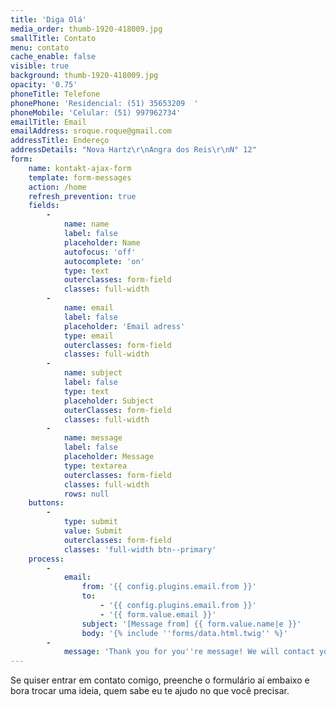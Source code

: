 ```yaml
---
title: 'Diga Olá'
media_order: thumb-1920-418009.jpg
smallTitle: Contato
menu: contato
cache_enable: false
visible: true
background: thumb-1920-418009.jpg
opacity: '0.75'
phoneTitle: Telefone
phonePhone: 'Residencial: (51) 35653209  '
phoneMobile: 'Celular: (51) 997962734'
emailTitle: Email
emailAddress: sroque.roque@gmail.com
addressTitle: Endereço
addressDetails: "Nova Hartz\r\nAngra dos Reis\r\nN° 12"
form:
    name: kontakt-ajax-form
    template: form-messages
    action: /home
    refresh_prevention: true
    fields:
        -
            name: name
            label: false
            placeholder: Name
            autofocus: 'off'
            autocomplete: 'on'
            type: text
            outerclasses: form-field
            classes: full-width
        -
            name: email
            label: false
            placeholder: 'Email adress'
            type: email
            outerclasses: form-field
            classes: full-width
        -
            name: subject
            label: false
            type: text
            placeholder: Subject
            outerClasses: form-field
            classes: full-width
        -
            name: message
            label: false
            placeholder: Message
            type: textarea
            outerclasses: form-field
            classes: full-width
            rows: null
    buttons:
        -
            type: submit
            value: Submit
            outerclasses: form-field
            classes: 'full-width btn--primary'
    process:
        -
            email:
                from: '{{ config.plugins.email.from }}'
                to:
                    - '{{ config.plugins.email.from }}'
                    - '{{ form.value.email }}'
                subject: '[Message from] {{ form.value.name|e }}'
                body: '{% include ''forms/data.html.twig'' %}'
        -
            message: 'Thank you for you''re message! We will contact you shortly'
---
```


Se quiser entrar em contato comigo, preenche o formulário aí embaixo e bora trocar uma ideia, quem sabe eu te ajudo no que você precisar.